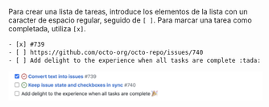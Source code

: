 Para crear una lista de tareas, introduce los elementos de la lista con un caracter de espacio regular, seguido de `[ ]`. Para marcar una tarea como completada, utiliza `[x]`.

```
- [x] #739
- [ ] https://github.com/octo-org/octo-repo/issues/740
- [ ] Add delight to the experience when all tasks are complete :tada:
```

![Lista de tareas generada](/assets/images/help/writing/task-list-rendered-simple.png)
